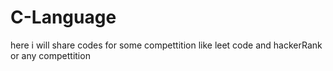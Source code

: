 # C-Language


here i will share codes for some compettition like leet code and hackerRank or any compettition
